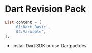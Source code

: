 # Dart Revision Pack

```dart
List content = [
    '01:Dart Basic',
    '02:Variable',
]; 
```

- Install Dart SDK or use Dartpad.dev 